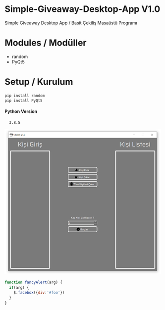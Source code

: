# Simple-Giveaway-Desktop-App V1.0
Simple Giveaway Desktop App / Basit Çekiliş Masaüstü Programı

# Modules / Modüller

* random
* PyQt5


# Setup / Kurulum

```
pip install random
pip install PyQt5
```


#### Python Version 
      3.8.5

![Image](https://github.com/1nnr3d/Simple-Giveaway-Desktop-App/blob/master/images/ss.PNG)

```javascript
function fancyAlert(arg) {
  if(arg) {
    $.facebox({div:'#foo'})
  }
}
```
